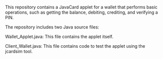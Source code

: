 This repository contains a JavaCard applet for a wallet that performs basic operations, such as getting the balance, debiting, crediting, and verifying a PIN.

The repository includes two Java source files:

Wallet_Applet.java: This file contains the applet itself.

Client_Wallet.java: This file contains code to test the applet using the jcardsim tool.
